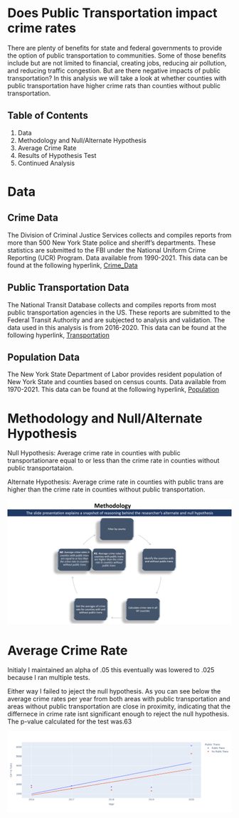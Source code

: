 # Does Public Transportation impact crime rates

There are plenty of benefits for state and federal governments to provide the option of public transportation to communities. Some of those benefits include but are not limited to financial, creating jobs, reducing air pollution, and reducing traffic congestion. But are there negative impacts of public transportation? In this analysis we will take a look at whether counties with public transportation have higher crime rats than counties without public transportation.

## Table of Contents 
1. Data
2. Methodology and Null/Alternate Hypothesis
3. Average Crime Rate
4. Results of Hypothesis Test
5. Continued Analysis

# Data

## Crime Data

The Division of Criminal Justice Services collects and compiles reports from more than 500 New York State police and sheriff’s departments. These statistics are submitted to the FBI under the National Uniform Crime Reporting (UCR) Program. Data available from 1990-2021. This data can be found at the following hyperlink, [Crime_Data](https://data.ny.gov/Public-Safety/Index-Crimes-by-County-and-Agency-Beginning-1990/ca8h-8gjq)

## Public Transportation Data

The National Transit Database collects and compiles reports from most public transportation agencies in the US. These reports are submitted to the Federal Transit Authority and are subjected to analysis and validation. The data used in this analysis is from 2016-2020. This data can be found at the following hyperlink, [Transportation](https://www.transit.dot.gov/ntd/ntd-data)

## Population Data

The New York State Department of Labor provides resident population of New York State and counties based on census counts. Data available from 1970-2021. This data can be found at the following hyperlink, [Population](https://data.ny.gov/Government-Finance/Annual-Population-Estimates-for-New-York-State-and/krt9-ym2k)

# Methodology and Null/Alternate Hypothesis

Null Hypothesis: Average crime rate in counties with public transportationare equal to or less than the crime rate in counties without public transportataion.

Alternate Hypothesis: Average crime rate in counties with public trans are higher than the crime rate in counties without public transportation.

<p align="center">
<img src="images\methodology.png" width = 600>
</p>

# Average Crime Rate 









Initialy I maintained an alpha of .05 this eventually was lowered to .025 because I ran multiple tests.

Either way I failed to jeject the null hypothesis. As you can see below the average crime rates per year from both areas with public transportation and areas without public transportation are close in proximity, indicating that the differnece in crime rate isnt significant enough to reject the null hypothesis. The p-value calculated for the test was.63 

<p align="center">
<img src="images\hypothesis_results.png" width = 600>
</p>
